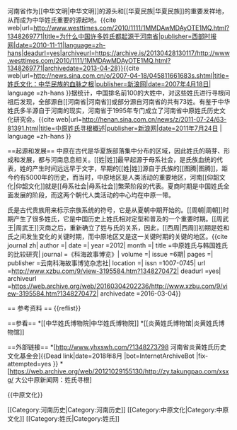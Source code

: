 河南省作为[[中华文明|中华文明]]的源头和[[华夏民族|华夏民族]]的重要发祥地，从而成为中华姓氏重要的源起地。<ref>{{cite web|url=http://www.westtimes.com/2010/1111/1MMDAwMDAyOTE1MQ.html?1348269771|title=为什么中国许多姓氏都起源于河南省|publisher=西部时报网|date=2010-11-11|language=zh-hans|deadurl=yes|archiveurl=https://archive.is/20130428130117/http://www.westtimes.com/2010/1111/1MMDAwMDAyOTE1MQ.html?1348269771|archivedate=2013-04-28}}</ref><ref>{{cite web|url=http://news.sina.com.cn/o/2007-04-18/045811661683s.shtml|title=姓氏文化：中华民族的血脉之根|publisher=新浪网|date=2007年4月18日| language =zh-hans }}</ref>据统计，中国排名前100的大姓中，对这些姓氏进行寻根问祖后发现，全部源自[[河南省|河南省]]或部分源自河南省的共有73姓。有鉴于中华姓氏多半源自于河南的现实，河南省于1995年专门成立了河南省中原姓氏历史文化研究会。<ref>{{cite web|url=http://henan.sina.com.cn/news/z/2011-07-24/63-81391.html|title=中原姓氏寻根概述|publisher=新浪网|date=2011年7月24日 | language =zh-hans }}</ref>

==起源和发展==
中原在古代是华夏族部落集中分布的区域，因此姓氏的萌芽、形成和发展，都与河南息息相关。[[姓|姓]]最早起源于母系社会，是氏族血统的代表，姓的产生时间远远早于文字，早期的[[姓|姓]]源自于氏族的[[图腾|图腾]]，距今约有5000年的历史，而当时，中原地区是人类活动的重要地区，河南[[仰韶文化|仰韶文化]]就是[[母系社会|母系社会]]繁荣阶段的代表。夏商时期是中国姓氏全面发展的阶段，而这两个朝代人类活动的中心均在中原一带。

氏是古代贵族用来标示宗族系统的符号，它是从夏朝中期开始的。[[周朝|周朝]]时期产生了很多姓氏，它是中国历史上姓氏相对定型和普及的一个重要时期。[[周武王|周武王]]灭商之后，重新确立了姓与氏的关系，因此，[[西周|西周]]初期是姓和氏之间发生变化的关键时期，而中原地区又是这一关键时期的关键的地区。<ref>{{cite journal zh| author =| date =| year =2012| month =| title =中原姓氏与韩国姓氏的比较研究| journal =《科海故事博览》| volume =| issue =6期| pages =| publisher =云南科海故事博览杂志社| location =| issn =1007-0745| url =http://www.xzbu.com/9/view-3195584.htm?1348270472| deadurl =yes| archiveurl =https://web.archive.org/web/20160304202236/http://www.xzbu.com/9/view-3195584.htm?1348270472| archivedate =2016-03-04}}</ref>

== 参考资料 ==
{{reflist}}

==参看==
*[[中华姓氏博物院|中华姓氏博物院]]
*[[炎黄姓氏博物馆|炎黄姓氏博物馆]]

==外部链接==
*[http://www.yhxswh.com/?1348273798 河南省炎黄姓氏历史文化基金会]{{Dead link|date=2018年8月 |bot=InternetArchiveBot |fix-attempted=yes }}
*[https://web.archive.org/web/20121029155130/http://zy.takungpao.com/xsxg/ 大公中原新闻网：姓氏寻根]

{{中原文化}}

[[Category:河南历史|Category:河南历史]]
[[Category:中原文化|Category:中原文化]]
[[Category:姓氏|Category:姓氏]]